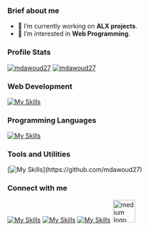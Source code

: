 <!--
**mdawoud27/mdawoud27** is a ✨ _special_ ✨ repository because its `README.md` (this file) appears on your GitHub profile.

Here are some ideas to get you started:

- 🔭 I’m currently working on ...
- 🌱 I’m currently learning ...
- 👯 I’m looking to collaborate on ...
- 🤔 I’m looking for help with ...
- 💬 Ask me about ...
- 📫 How to reach me: ...
- 😄 Pronouns: ...
- ⚡ Fun fact: ...
- Prpjects:
  - repo link
  - repo link
-->

### Brief about me

- 🔭 I’m currently working on **ALX projects**.
- 🌱 I’m interested in **Web Programming**.

<!--![streek](https://github-readme-streak-stats.herokuapp.com/?user=mdawoud27&stroke=ffffff&background=0D1117&ring=5BCDEC&fire=5BCDEC&currStreakNum=ffffff&currStreakLabel=5BCDEC&sideNums=ffffff&sideLabels=ffffff&dates=ffffff&hide_border=true) -->

### Profile Stats
<a href="https://github.com/ShelbyG2"><img src="https://github-readme-stats-sigma-five.vercel.app/api?username=mdawoud27&show_icons=true&icons_color=0D1117&count_private=true&theme=github_dark&hide_border=true&bg_color=0D1117&text_color=c5d2da&title_color=4694f8&icon_color=4694f8" alt="mdawoud27" /></a>
<a href="https://github.com/mdawoud27"><img src="https://github-readme-stats.vercel.app/api/top-langs?username=mdawoud27&hide_border=true&show_icons=true&locale=en&layout=compact&langs_count=6&title_color=4694f8&theme=github_dark" alt="mdawoud27" /></a>

### Web Development

[![My Skills](https://skillicons.dev/icons?i=html,css,js,nodejs,reactjs,mysql,mongod)](https://github.com/mdawoud27)

### Programming Languages

[![My Skills](https://skillicons.dev/icons?i=c,cpp)](https://github.com/mdawoud27)

### Tools and Utilities

[![My Skills](https://skillicons.dev/icons?i=linux,bash,git,vim,)](https://github.com/mdawoud27)
<!--vercel, pug-->
### Connect with me

[![My Skills](https://skillicons.dev/icons?i=linkedin)](https://www.linkedin.com/in/dawoud27/)
[![My Skills](https://skillicons.dev/icons?i=twitter)](https://x.com/mad_d27)
[![My Skills](https://skillicons.dev/icons?i=gmail)](mailto:mhmaddawoud20@gmail.com)
<a href="https://medium.com/@dawoud27" style="margin-left: 0.1rem;">
  <img src="./images/medium-icon.svg" alt="medium logo" width="50" height="50">
</a>
